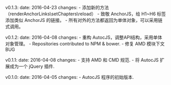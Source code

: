 v0.1.3:
  date: 2016-04-23
  changes:
    - 添加新的方法（renderAnchorLinks\setChapters\reload）
    - 致敬 AnchorJS，给 H1~H6 标签添加类似 AnchorJS 的链接。
    - 所有对外的方法都返回为单体对象，可以采用链式调用。


v0.1.2:
  date: 2016-04-08
  changes:
    - 重构 AutocJS，调整API结构，采用单体对象管理。
    - Repositories contributed to NPM & bower.
    - 修复 AMD 模块下文 BUG


v0.1.1:
  date: 2016-04-08
  changes:
    - 支持 AMD 和 CMD 规范.
    - 将 AutocJS 扩展成为一个 jQuery 插件.


v0.1.0:
  date: 2016-04-05
  changes:
    - AutocJS 程序的初始版本.
